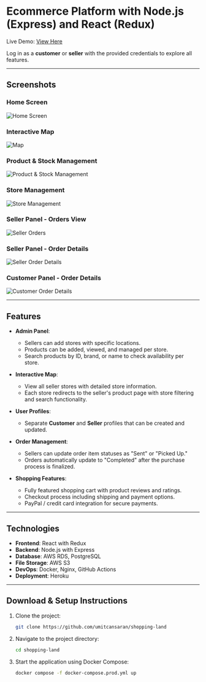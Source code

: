 # Ecommerce Platform with Node.js (Express) and React (Redux)

Live Demo: [View Here](https://www.shopping-land.ch/)  

Log in as a **customer** or **seller** with the provided credentials to explore all features.

---

## Screenshots

### Home Screen  
![Home Screen](https://shoppingland.s3.eu-central-1.amazonaws.com/SL+images/home.png)

### Interactive Map  
![Map](https://shoppingland.s3.eu-central-1.amazonaws.com/SL+images/store-map.png)

### Product & Stock Management  
![Product & Stock Management](https://shoppingland.s3.eu-central-1.amazonaws.com/SL+images/seller-products.png)

### Store Management  
![Store Management](https://shoppingland.s3.eu-central-1.amazonaws.com/SL+images/seller-stores.png)

### Seller Panel - Orders View  
![Seller Orders](https://shoppingland.s3.eu-central-1.amazonaws.com/SL+images/seller-orders-panel.png)

### Seller Panel - Order Details  
![Seller Order Details](https://shoppingland.s3.eu-central-1.amazonaws.com/SL+images/seller-order-panel.png)

### Customer Panel - Order Details  
![Customer Order Details](https://shoppingland.s3.eu-central-1.amazonaws.com/SL+images/customer-order.png)

---

## Features

- **Admin Panel**: 
  - Sellers can add stores with specific locations.
  - Products can be added, viewed, and managed per store.  
  - Search products by ID, brand, or name to check availability per store.
  
- **Interactive Map**:  
  - View all seller stores with detailed store information.  
  - Each store redirects to the seller's product page with store filtering and search functionality.
  
- **User Profiles**:  
  - Separate **Customer** and **Seller** profiles that can be created and updated.  

- **Order Management**:  
  - Sellers can update order item statuses as "Sent" or "Picked Up."  
  - Orders automatically update to "Completed" after the purchase process is finalized.  

- **Shopping Features**:  
  - Fully featured shopping cart with product reviews and ratings.  
  - Checkout process including shipping and payment options.  
  - PayPal / credit card integration for secure payments.  

---

## Technologies

- **Frontend**: React with Redux  
- **Backend**: Node.js with Express  
- **Database**: AWS RDS, PostgreSQL  
- **File Storage**: AWS S3  
- **DevOps**: Docker, Nginx, GitHub Actions
- **Deployment**: Heroku  

---

## Download & Setup Instructions

1. Clone the project:  
   ```bash
   git clone https://github.com/umitcansaran/shopping-land
   ```

2. Navigate to the project directory:  
   ```bash
   cd shopping-land
   ```

3. Start the application using Docker Compose:  
   ```bash
   docker compose -f docker-compose.prod.yml up
   
